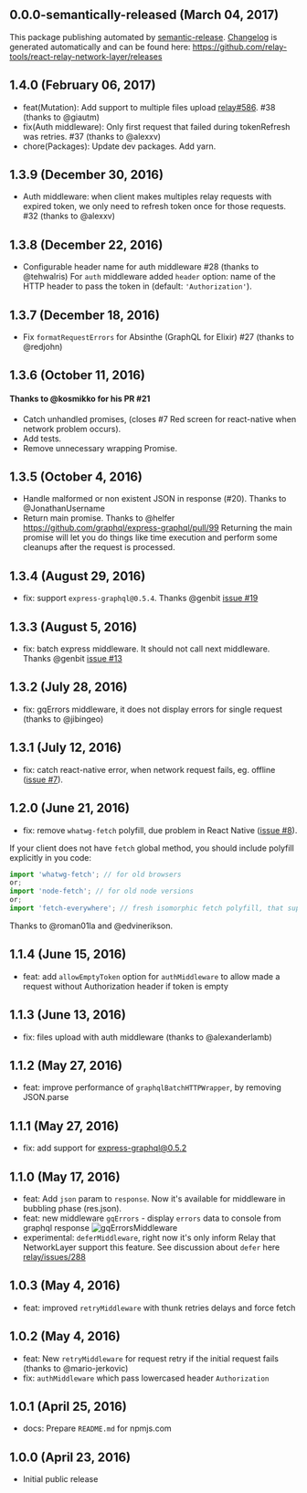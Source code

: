 ## 0.0.0-semantically-released (March 04, 2017)

This package publishing automated by [semantic-release](https://github.com/semantic-release/semantic-release).
[Changelog](https://github.com/relay-tools/react-relay-network-layer/releases) is generated automatically and can be found here: https://github.com/relay-tools/react-relay-network-layer/releases

## 1.4.0 (February 06, 2017)

* feat(Mutation): Add support to multiple files upload [relay#586](https://github.com/facebook/relay/issues/586). #38 (thanks to @giautm)
* fix(Auth middleware): Only first request that failed during tokenRefresh was retries. #37 (thanks to @alexxv)
* chore(Packages): Update dev packages. Add yarn.

## 1.3.9 (December 30, 2016)

* Auth middleware: when client makes multiples relay requests with expired token, we only need to refresh token once for those requests. #32 (thanks to @alexxv)

## 1.3.8 (December 22, 2016)

* Configurable header name for auth middleware #28 (thanks to @tehwalris)
  For `auth` middleware added `header` option: name of the HTTP header to pass the token in (default: `'Authorization'`).

## 1.3.7 (December 18, 2016)

* Fix `formatRequestErrors` for Absinthe (GraphQL for Elixir) #27 (thanks to @redjohn)

## 1.3.6 (October 11, 2016)

#### Thanks to @kosmikko for his PR #21

* Catch unhandled promises, (closes #7 Red screen for react-native when network problem occurs).
* Add tests.
* Remove unnecessary wrapping Promise.

## 1.3.5 (October 4, 2016)

* Handle malformed or non existent JSON in response (#20). Thanks to @JonathanUsername
* Return main promise. Thanks to @helfer https://github.com/graphql/express-graphql/pull/99
  Returning the main promise will let you do things like time execution and perform some cleanups after the request is processed.

## 1.3.4 (August 29, 2016)

* fix: support `express-graphql@0.5.4`. Thanks @genbit [issue #19](https://github.com/relay-tools/react-relay-network-layer/issues/19)

## 1.3.3 (August 5, 2016)

* fix: batch express middleware. It should not call next middleware. Thanks @genbit [issue #13](https://github.com/relay-tools/react-relay-network-layer/issues/13)

## 1.3.2 (July 28, 2016)

* fix: gqErrors middleware, it does not display errors for single request (thanks to @jibingeo)

## 1.3.1 (July 12, 2016)

* fix: catch react-native error, when network request fails, eg. offline ([issue #7](https://github.com/relay-tools/react-relay-network-layer/issues/7)).

## 1.2.0 (June 21, 2016)

* fix: remove `whatwg-fetch` polyfill, due problem in React Native ([issue #8](https://github.com/relay-tools/react-relay-network-layer/issues/8)).

If your client does not have `fetch` global method, you should include polyfill explicitly in you code:

```js
import 'whatwg-fetch'; // for old browsers
or;
import 'node-fetch'; // for old node versions
or;
import 'fetch-everywhere'; // fresh isomorphic fetch polyfill, that supports all clients (not tested ;)
```

Thanks to @roman01la and @edvinerikson.

## 1.1.4 (June 15, 2016)

* feat: add `allowEmptyToken` option for `authMiddleware` to allow made a request without Authorization header if token is empty

## 1.1.3 (June 13, 2016)

* fix: files upload with auth middleware (thanks to @alexanderlamb)

## 1.1.2 (May 27, 2016)

* feat: improve performance of `graphqlBatchHTTPWrapper`, by removing JSON.parse

## 1.1.1 (May 27, 2016)

* fix: add support for express-graphql@0.5.2

## 1.1.0 (May 17, 2016)

* feat: Add `json` param to `response`. Now it's available for middleware in bubbling phase (res.json).
* feat: new middleware `gqErrors` - display `errors` data to console from graphql response
  ![gqErrorsMiddleware](https://cloud.githubusercontent.com/assets/1946920/15324650/28582d12-1c69-11e6-9ef3-6834dee031e6.png)
* experimental: `deferMiddleware`, right now it's only inform Relay that NetworkLayer support this feature. See discussion about `defer` here [relay/issues/288](https://github.com/facebook/relay/issues/288)

## 1.0.3 (May 4, 2016)

* feat: improved `retryMiddleware` with thunk retries delays and force fetch

## 1.0.2 (May 4, 2016)

* feat: New `retryMiddleware` for request retry if the initial request fails (thanks to @mario-jerkovic)
* fix: `authMiddleware` which pass lowercased header `Authorization`

## 1.0.1 (April 25, 2016)

* docs: Prepare `README.md` for npmjs.com

## 1.0.0 (April 23, 2016)

* Initial public release
